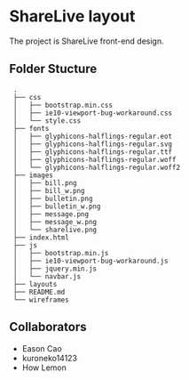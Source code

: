 ShareLive layout
===

The project is ShareLive front-end design.

## Folder Stucture

```
 .
 ├── css
 │   ├── bootstrap.min.css
 │   ├── ie10-viewport-bug-workaround.css
 │   └── style.css
 ├── fonts
 │   ├── glyphicons-halflings-regular.eot
 │   ├── glyphicons-halflings-regular.svg
 │   ├── glyphicons-halflings-regular.ttf
 │   ├── glyphicons-halflings-regular.woff
 │   └── glyphicons-halflings-regular.woff2
 ├── images
 │   ├── bill.png
 │   ├── bill_w.png
 │   ├── bulletin.png
 │   ├── bulletin_w.png
 │   ├── message.png
 │   ├── message_w.png
 │   └── sharelive.png
 ├── index.html
 ├── js
 │   ├── bootstrap.min.js
 │   ├── ie10-viewport-bug-workaround.js
 │   ├── jquery.min.js
 │   └── navbar.js
 ├── layouts
 ├── README.md
 └── wireframes
```

## Collaborators

- Eason Cao
- kuroneko14123
- How Lemon

